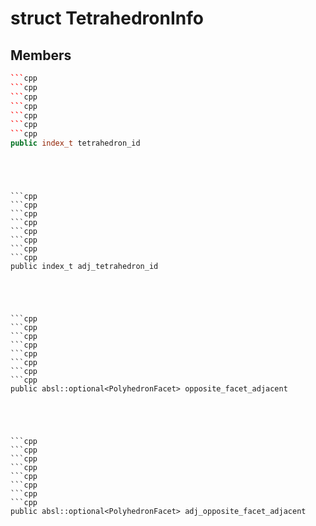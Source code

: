 # struct TetrahedronInfo


## Members

```cpp
```cpp
```cpp
```cpp
```cpp
```cpp
```cpp
```cpp
public index_t tetrahedron_id
```
```
```
```
```
```
```
```

```cpp
```cpp
```cpp
```cpp
```cpp
```cpp
```cpp
```cpp
public index_t adj_tetrahedron_id
```
```
```
```
```
```
```
```

```cpp
```cpp
```cpp
```cpp
```cpp
```cpp
```cpp
```cpp
public absl::optional<PolyhedronFacet> opposite_facet_adjacent
```
```
```
```
```
```
```
```

```cpp
```cpp
```cpp
```cpp
```cpp
```cpp
```cpp
```cpp
public absl::optional<PolyhedronFacet> adj_opposite_facet_adjacent
```
```
```
```
```
```
```
```



